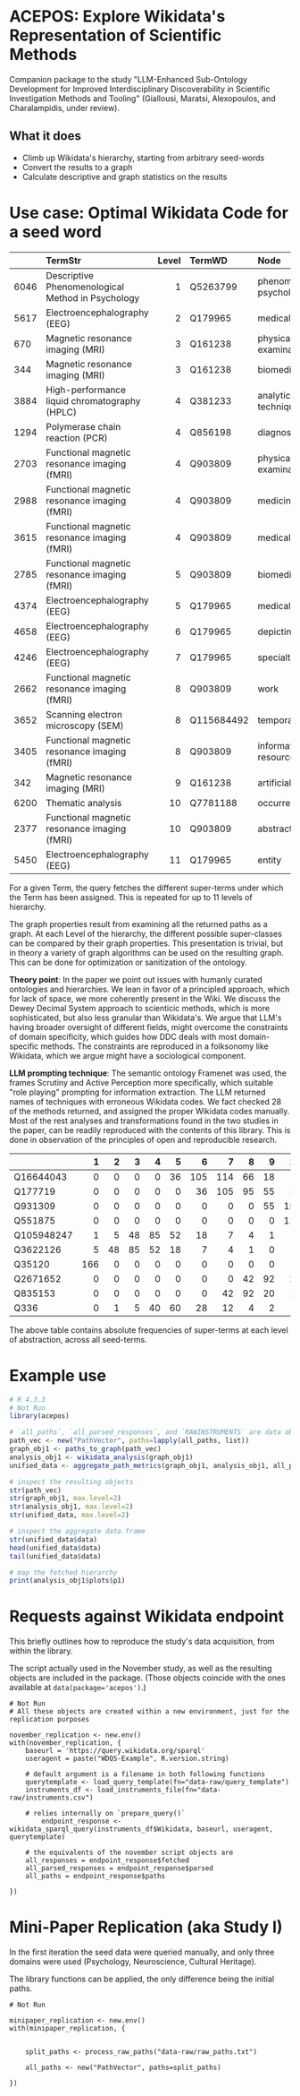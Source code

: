# ACEPOS: Explore Wikidata's Representation of Scientific Methods

Companion package to the study "LLM-Enhanced Sub-Ontology Development for Improved Interdisciplinary Discoverability in Scientific Investigation Methods and Tooling" (Giallousi, Maratsi, Alexopoulos, and Charalampidis, under review).
    
## What it does

- Climb up Wikidata's hierarchy, starting from arbitrary seed-words
- Convert the results to a graph
- Calculate descriptive and graph statistics on the results

# Use case: Optimal Wikidata Code for a seed word


|     |TermStr                                           | Level|TermWD     |Node                        |URI                                      | Degree| Betweenness|
|:----|:-------------------------------------------------|-----:|:----------|:---------------------------|:----------------------------------------|------:|-----------:|
|6046 |Descriptive Phenomenological Method in Psychology |     1|Q5263799   |phenomenological psychology |http://www.wikidata.org/entity/Q5371079  |      7|     0.00000|
|5617 |Electroencephalography (EEG)                      |     2|Q179965    |medical imaging             |http://www.wikidata.org/entity/Q1347367  |    474|   314.94938|
|670  |Magnetic resonance imaging (MRI)                  |     3|Q161238    |physical examination        |http://www.wikidata.org/entity/Q151885   |    330|   249.00000|
|344  |Magnetic resonance imaging (MRI)                  |     3|Q161238    |biomedicine                 |http://www.wikidata.org/entity/Q16686448 |     98|    41.07828|
|3884 |High-performance liquid chromatography (HPLC)     |     4|Q381233    |analytical technique        |http://www.wikidata.org/entity/Q1799072  |     20|   275.00000|
|1294 |Polymerase chain reaction (PCR)                   |     4|Q856198    |diagnosis                   |http://www.wikidata.org/entity/Q1791627  |    678|  1242.99762|
|2703 |Functional magnetic resonance imaging (fMRI)      |     4|Q903809    |physical examination        |http://www.wikidata.org/entity/Q26907166 |    330|   249.00000|
|2988 |Functional magnetic resonance imaging (fMRI)      |     4|Q903809    |medicine                    |http://www.wikidata.org/entity/Q336      |    152|    50.11598|
|3615 |Functional magnetic resonance imaging (fMRI)      |     4|Q903809    |medical test                |http://www.wikidata.org/entity/Q13582682 |    319|   178.00000|
|2785 |Functional magnetic resonance imaging (fMRI)      |     5|Q903809    |biomedicine                 |http://www.wikidata.org/entity/Q7991     |     98|    41.07828|
|4374 |Electroencephalography (EEG)                      |     5|Q179965    |medical diagnosis           |http://www.wikidata.org/entity/Q1047113  |    618|   971.99792|
|4658 |Electroencephalography (EEG)                      |     6|Q179965    |depicting object            |http://www.wikidata.org/entity/Q45025858 |    104|   129.00000|
|4246 |Electroencephalography (EEG)                      |     7|Q179965    |specialty                   |http://www.wikidata.org/entity/Q177719   |    250|   471.69104|
|2662 |Functional magnetic resonance imaging (fMRI)      |     8|Q903809    |work                        |http://www.wikidata.org/entity/Q16644043 |     36|     3.00000|
|3652 |Scanning electron microscopy (SEM)                |     8|Q115684492 |temporal entity             |http://www.wikidata.org/entity/Q21004260 |    129|   122.45910|
|3405 |Functional magnetic resonance imaging (fMRI)      |     8|Q903809    |information resource        |http://www.wikidata.org/entity/Q177719   |     86|   115.57058|
|342  |Magnetic resonance imaging (MRI)                  |     9|Q161238    |artificial object           |http://www.wikidata.org/entity/Q864601   |    159|    78.24192|
|6200 |Thematic analysis                                 |    10|Q7781188   |occurrent                   |http://www.wikidata.org/entity/Q193181   |     22|    59.00000|
|2377 |Functional magnetic resonance imaging (fMRI)      |    10|Q903809    |abstract entity             |http://www.wikidata.org/entity/Q551875   |    158|    60.71667|
|5450 |Electroencephalography (EEG)                      |    11|Q179965    |entity                      |http://www.wikidata.org/entity/Q2671652  |    166|     0.00000|

For a given Term, the query fetches the different super-terms under which the Term has been assigned.
This is repeated for up to 11 levels of hierarchy.

The graph properties result from examining all the returned paths as a graph.
At each Level of the hierarchy, the different possible super-classes can be compared by their graph properties.
This presentation is trivial, but in theory a variety of graph algorithms can be used on the resulting graph.
This can be done for optimization or sanitization of the ontology.

__Theory point__: In the paper we point out issues with humanly curated ontologies and hierarchies.
We lean in favor of a principled approach, which for lack of space, we more coherently present in the Wiki.
We discuss the Dewey Decimal System approach to scienticic methods, which is more sophisticated, but also less granular
than Wikidata's. We argue that LLM's having broader oversight of different fields, might overcome the constraints
of domain specificity, which guides how DDC deals with most domain-specific methods.
The constraints are reproduced in a folksonomy like Wikidata, which we argue might have a sociological component.

__LLM prompting technique__: The semantic ontology Framenet was used, the frames Scrutiny and Active Perception more specifically, which suitable "role playing" prompting for information extraction. The LLM returned names of techniques with erroneous Wikidata codes. We fact checked 28 of the methods returned, and assigned the proper Wikidata codes manually.
Most of the rest analyses and transformations found in the two studies in the paper, can be readily reproduced with
the contents of this library. This is done in observation of the principles of open and reproducible research.


|                                          |   1|  2|  3|  4|  5|   6|   7|  8|  9|  10|  11|
|:-----------------------------------------|---:|--:|--:|--:|--:|---:|---:|--:|--:|---:|---:|
|Q16644043  |   0|  0|  0|  0| 36| 105| 114| 66| 18|   0|   0|
|Q177719    |   0|  0|  0|  0|  0|  36| 105| 95| 55|  18|   0|
|Q931309    |   0|  0|  0|  0|  0|   0|   0|  0| 55| 159|  46|
|Q551875    |   0|  0|  0|  0|  0|   0|   0|  0|  0| 118| 110|
|Q105948247 |   1|  5| 48| 85| 52|  18|   7|  4|  1|   0|   0|
|Q3622126   |   5| 48| 85| 52| 18|   7|   4|  1|  0|   0|   0|
|Q35120     | 166|  0|  0|  0|  0|   0|   0|  0|  0|   0|   0|
| Q2671652    |    0 |   0 |   0 |   0 |   0 |    0 |    0 |  42 |  92 |   20 |   11 |
| Q835153     |    0 |   0 |   0 |   0 |   0 |    0 |   42 |  92 |  20 |   11 |    0 |
| Q336        |    0 |   1 |   5 |  40 |  60 |   28 |   12 |   4 |   2 |    0 |    0 |

The above table contains absolute frequencies of super-terms at each level of abstraction, across all seed-terms.

# Example use

```r
# R 4.3.3
# Not Run
library(acepos)

# `all_paths`, `all_parsed_responses`, and `RAWINSTRUMENTS` are data objects provided by the library, and explained in the next section
path_vec <- new("PathVector", paths=lapply(all_paths, list))
graph_obj1 <- paths_to_graph(path_vec)
analysis_obj1 <- wikidata_analysis(graph_obj1)
unified_data <- aggregate_path_metrics(graph_obj1, analysis_obj1, all_parsed_responses, RAWINSTRUMENTS)

# inspect the resulting objects
str(path_vec)
str(graph_obj1, max.level=2)
str(analysis_obj1, max.level=2)
str(unified_data, max.level=2)

# inspect the aggregate data.frame
str(unified_data$data)
head(unified_data$data)
tail(unified_data$data)

# map the fetched hierarchy
print(analysis_obj1$plots$p1)

```

# Requests against Wikidata endpoint

This briefly outlines how to reproduce the study's data acquisition, from within the library.

The script actually used in the November study, as well as the resulting objects are included in the package. 
(Those objects coincide with the ones available at `data(package='acepos')`.)

```
# Not Run
# All these objects are created within a new environment, just for the replication purposes

november_replication <- new.env()
with(november_replication, {
	baseurl = 'https://query.wikidata.org/sparql'
	useragent = paste("WDQS-Example", R.version.string)

	# default argument is a filename in both following functions
	querytemplate <- load_query_template(fn="data-raw/query_template")
	instruments_df <- load_instruments_file(fn="data-raw/instruments.csv")

	# relies internally on `prepare_query()`
        endpoint_response <- wikidata_sparql_query(instruments_df$Wikidata, baseurl, useragent, querytemplate)
	
	# the equivalents of the november script objects are
	all_responses = endpoint_response$fetched
	all_parsed_responses = endpoint_response$parsed
	all_paths = endpoint_response$paths

})
```

# Mini-Paper Replication (aka Study I)

In the first iteration the seed data were queried manually, and only three domains were used (Psychology, Neuroscience, Cultural Heritage).

The library functions can be applied, the only difference being the initial paths.

```
# Not Run

minipaper_replication <- new.env()
with(minipaper_replication, {


	split_paths <- process_raw_paths("data-raw/raw_paths.txt")

	all_paths <- new("PathVector", paths=split_paths)

})

```
